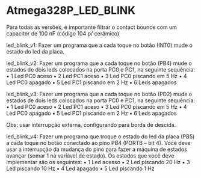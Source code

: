 # Atmega328P_LED_BLINK

Para todas as versões, é importante filtrar o contact bounce com um capacitor de 100 nF (código 104 p/ cerâmico)

led_blink_v1:
Fazer um programa que a cada toque no botão (INT0) mude o estado do led da 
placa.

led_blink_v2:
Fazer um programa que a cada toque no botão (PB4) mude o estados de dois leds
colocados na porta PC0 e PC1, na seguinte sequência:
▪ 1  Led PC0 aceso
▪ 2  Led PC1 aceso
▪ 3  Led PC0 piscando em 5 Hz
▪ 4  Led PC0 apagado
▪ 5  Led PC1 piscando em 2 Hz
▪ 6  Leds apagados 

led_blink_v3:
Fazer um programa que a cada toque no botão (PD2) mude o estados de dois leds
colocados na porta PC0 e PC1, na seguinte sequência:
▪ 1  Led PC0 aceso
▪ 2  Led PC1 aceso
▪ 3  Led PC0 piscando em 5 Hz
▪ 4  Led PC0 apagado
▪ 5  Led PC1 piscando em 2 Hz
▪ 6  Leds apagados 

Obs: usar interrupção externa, configurando para borda de descida.

led_blink_v4:
Fazer um programa que troque o estado do led da placa (PB5) a cada toque no 
botão conectado ao pino PB4 (PORTB – bit 4). Você deve usar a interrupção da 
mudança do pino para fazer a máquina de estados avançar (somar 1 na variável 
de estado). Os estados que você deve implementar são os seguintes:
▪ 1 Led acesso
▪ 2 Led piscando 20 Hz
▪ 3 Led piscando 10 Hz
▪ 4 Led apagado
▪ 5 Led piscando 1 Hz





